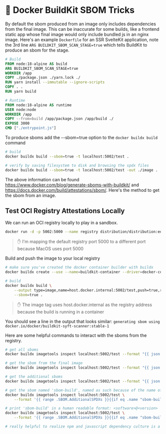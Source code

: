 # 🐳 Docker BuildKit SBOM Tricks

By default the sbom produced from an image only includes dependencies from the final image. This can be inaccurate for some builds, like a frontend static app whose final image would only include bundled js in an nginx image. Here's an example `Dockerfile` for an SSR SvelteKit application, note the 3rd line `ARG BUILDKIT_SBOM_SCAN_STAGE=true` which tells BuildKit to produce an sbom for the stage.

```dockerfile
# Build
FROM node:18-alpine AS build
ARG BUILDKIT_SBOM_SCAN_STAGE=true
WORKDIR /app
COPY ./package.json ./yarn.lock ./
RUN yarn install --immutable --ignore-scripts
COPY . .
RUN yarn build

# Runtime
FROM node:18-alpine AS runtime
USER node:node
WORKDIR /app
COPY --from=build /app/package.json /app/build ./
EXPOSE 3000
CMD ["./entrypoint.js"]
```

To produce sboms add the --sbom=true option to the `docker buildx build` command

```sh
# build
docker buildx build --sbom=true -t localhost:5002/test .

# verify by saving filesystem to disk and browsing the spdx files
docker buildx build --sbom=true -t localhost:5002/test -out ./image .
```

The above information can be found https://www.docker.com/blog/generate-sboms-with-buildkit/ and https://docs.docker.com/build/attestations/sbom/. Here's the method to get the sbom from an image.

## Test OCI Registry Attestations Locally

We can run an OCI registry locally to play in a sandbox.

```sh
docker run -d -p 5002:5000 --name registry distribution/distribution:edge
```

> ✋ I'm mapping the default registry port 5000 to a different port because MacOS uses port 5000

Build and push the image to your local registry

```sh
# make sure you've created the docker container builder with buildx
docker buildx create --use --name=buildkit-container --driver=docker-container

# build
docker buildx build \
	--output type=image,name=host.docker.internal:5002/test,push=true,registry.insecure=true \
	--sbom=true .
```

> ✋ The image tag uses host.docker.internal as the registry address because the build is running in a container

You should see a line in the output that looks similar: `generating sbom using docker.io/docker/buildkit-syft-scanner:stable-1`

Here are some helpful commands to interact with the sboms from the registry.

```sh
# get all sboms
docker buildx imagetools inspect localhost:5002/test --format "{{ json .SBOM }}"

# get the sbom from the final image
docker buildx imagetools inspect localhost:5002/test --format "{{ json .SBOM.SPDX }}"

# get the additional sboms
docker buildx imagetools inspect localhost:5002/test --format "{{ json .SBOM.AdditionalSPDXs }}"

# get the sbom named 'sbom-build', named as such because of the name of the stage in the Dockerfile we scanned
docker buildx imagetools inspect localhost:5002/test \
	--format '{{ range .SBOM.AdditionalSPDXs }}{{if eq .name "sbom-build"}}{{ json . }}{{ end }}{{ end }}'

# print 'sbom-build' in a human readable format: <software>@<version>
docker buildx imagetools inspect localhost:5002/test \
	--format '{{ range .SBOM.AdditionalSPDXs }}{{if eq .name "sbom-build"}}{{range .packages}}{{.name}}@{{ .versionInfo }}{{"\n"}}{{end}}{{end}}{{end}}' | sort

# really helpful to realize npm and javascript dependency culture is a dumpster :D
```
